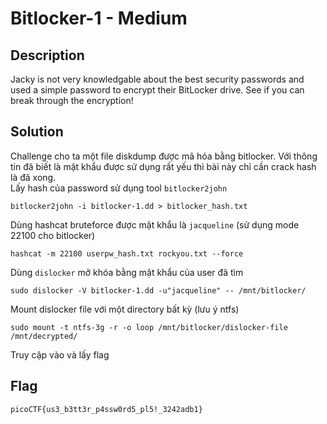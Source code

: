 # Bitlocker-1 - Medium
## Description
Jacky is not very knowledgable about the best security passwords and used a simple password to encrypt their BitLocker drive. See if you can break through the encryption!
## Solution
Challenge cho ta một file diskdump được mã hóa bằng bitlocker. Với thông tin đã biết là mật khẩu được sử dụng rất yếu thì bài này chỉ cần crack hash là đã xong.  
Lấy hash của password sử dụng tool `bitlocker2john`
```
bitlocker2john -i bitlocker-1.dd > bitlocker_hash.txt
```
Dùng hashcat bruteforce được mật khẩu là `jacqueline` (sử dụng mode 22100 cho bitlocker)
```
hashcat -m 22100 userpw_hash.txt rockyou.txt --force
```
Dùng `dislocker` mở khóa bằng mật khẩu của user đã tìm
```
sudo dislocker -V bitlocker-1.dd -u"jacqueline" -- /mnt/bitlocker/
```
Mount dislocker file với một directory bất kỳ (lưu ý ntfs)
```
sudo mount -t ntfs-3g -r -o loop /mnt/bitlocker/dislocker-file /mnt/decrypted/
```
Truy cập vào và lấy flag
## Flag
```
picoCTF{us3_b3tt3r_p4ssw0rd5_pl5!_3242adb1}
```